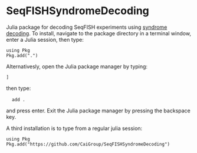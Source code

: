 # SeqFISHSyndromeDecoding

Julia package for decoding SeqFISH experiments using [syndrome decoding](https://en.wikipedia.org/wiki/Decoding_methods#Syndrome_decoding). To install, navigate to the package directory in a terminal window, enter a Julia session, then type:

```
using Pkg
Pkg.add(".")
```

Alternativesly, open the Julia package manager by typing:

```
]
```

then type:

<pre> <code> add . </code> </pre>

and press enter. Exit the Julia package manager by pressing the backspace key.

A third installation is to type from a regular julia session:
```
using Pkg
Pkg.add("https://github.com/CaiGroup/SeqFISHSyndromeDecoding")
```
